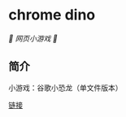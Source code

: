 # chrome dino

_🦖 网页小游戏 🌵_

</div>


## 简介

小游戏：谷歌小恐龙（单文件版本）

[链接](https://heyufeng1951.github.io/many-game/dino-game/index.html)
